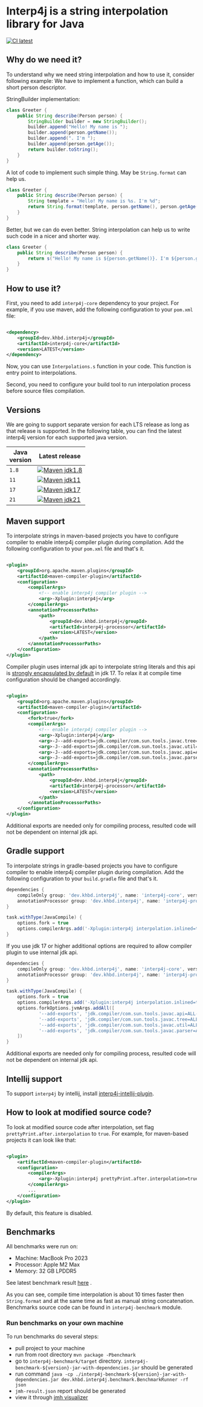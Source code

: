 # Interp4j is a string interpolation library for Java

[![CI latest](https://github.com/kh-bd/interp4j/actions/workflows/main-tests.yml/badge.svg)](https://github.com/kh-bd/interp4j/actions/workflows/main-tests.yml)

## Why do we need it?

To understand why we need string interpolation and how to use it, consider following example:
We have to implement a function, which can build a short person descriptor.

StringBuilder implementation:

```java
class Greeter {
    public String describe(Person person) {
        StringBuilder builder = new StringBuilder();
        builder.append("Hello! My name is ");
        builder.append(person.getName());
        builder.append(". I'm ");
        builder.append(person.getAge());
        return builder.toString();
    }
}
```

A lot of code to implement such simple thing. May be `String.format` can help us.

```java
class Greeter {
    public String describe(Person person) {
        String template = "Hello! My name is %s. I'm %d";
        return String.format(template, person.getName(), person.getAge());
    }
}

```

Better, but we can do even better. String interpolation can help us to write such code in a nicer and shorter way.

```java
class Greeter {
    public String describe(Person person) {
        return s("Hello! My name is ${person.getName()}. I'm ${person.getAge()}");
    }
}
```

## How to use it?

First, you need to add `interp4j-core` dependency to your project. For example, if you use maven, add the following
configuration to your `pom.xml` file:

```xml

<dependency>
    <groupId>dev.khbd.interp4j</groupId>
    <artifactId>interp4j-core</artifactId>
    <version>LATEST</version>
</dependency>
```

Now, you can use `Interpolations.s` function in your code. This function is entry point to interpolations.

Second, you need to configure your build tool to run interpolation process before source files compilation.

## Versions

We are going to support separate version for each LTS release as long as that release is supported.
In the following table, you can find the latest interp4j version for each supported java version.

| Java<br/> version | Latest release                                                                                                                                                                                           |
|-------------------|----------------------------------------------------------------------------------------------------------------------------------------------------------------------------------------------------------|
| `1.8`             | [![Maven jdk1.8](https://img.shields.io/maven-central/v/dev.khbd.interp4j/interp4j?color=brightgreen&versionSuffix=_jre1.8)](https://mvnrepository.com/artifact/dev.khbd.interp4j/interp4j/1.1.0_jre1.8) |
| `11`              | [![Maven jdk11](https://img.shields.io/maven-central/v/dev.khbd.interp4j/interp4j?color=brightgreen&versionSuffix=_jre11)](https://mvnrepository.com/artifact/dev.khbd.interp4j/interp4j/1.1.0_jre11)    |
| `17`              | [![Maven jdk17](https://img.shields.io/maven-central/v/dev.khbd.interp4j/interp4j?color=brightgreen&versionSuffix=_jre17)](https://mvnrepository.com/artifact/dev.khbd.interp4j/interp4j/1.1.0_jre17)    |
| `21`              | [![Maven jdk21](https://img.shields.io/maven-central/v/dev.khbd.interp4j/interp4j?color=brightgreen&versionSuffix=_jre21)](https://mvnrepository.com/artifact/dev.khbd.interp4j/interp4j/1.1.0_jre21)    |

## Maven support

To interpolate strings in maven-based projects you have to configure compiler to enable interp4j compiler plugin during
compilation. Add the following configuration to your `pom.xml` file and that's it.

```xml

<plugin>
    <groupId>org.apache.maven.plugins</groupId>
    <artifactId>maven-compiler-plugin</artifactId>
    <configuration>
        <compilerArgs>
            <!-- enable interp4j compiler plugin -->
            <arg>-Xplugin:interp4j</arg>
        </compilerArgs>
        <annotationProcessorPaths>
            <path>
                <groupId>dev.khbd.interp4j</groupId>
                <artifactId>interp4j-processor</artifactId>
                <version>LATEST</version>
            </path>
        </annotationProcessorPaths>
    </configuration>
</plugin>
```

Compiler plugin uses internal jdk api to interpolate string literals and
this api is [strongly encapsulated by default](https://openjdk.org/jeps/403) in jdk 17.
To relax it at compile time configuration should be changed accordingly.

```xml

<plugin>
    <groupId>org.apache.maven.plugins</groupId>
    <artifactId>maven-compiler-plugin</artifactId>
    <configuration>
        <fork>true</fork>
        <compilerArgs>
            <!-- enable interp4j compiler plugin -->
            <arg>-Xplugin:interp4j</arg>
            <arg>-J--add-exports=jdk.compiler/com.sun.tools.javac.tree=ALL-UNNAMED</arg>
            <arg>-J--add-exports=jdk.compiler/com.sun.tools.javac.util=ALL-UNNAMED</arg>
            <arg>-J--add-exports=jdk.compiler/com.sun.tools.javac.api=ALL-UNNAMED</arg>
            <arg>-J--add-exports=jdk.compiler/com.sun.tools.javac.parser=ALL-UNNAMED</arg>
        </compilerArgs>
        <annotationProcessorPaths>
            <path>
                <groupId>dev.khbd.interp4j</groupId>
                <artifactId>interp4j-processor</artifactId>
                <version>LATEST</version>
            </path>
        </annotationProcessorPaths>
    </configuration>
</plugin>
```

Additional exports are needed only for compiling process, resulted code will not be dependent on internal jdk api.

## Gradle support

To interpolate strings in gradle-based projects you have to configure compiler to enable interp4j compiler plugin during
compilation. Add the following configuration to your `build.gradle` file and that's it.

```groovy
dependencies {
    compileOnly group: 'dev.khbd.interp4j', name: 'interp4j-core', version: interp4j_version
    annotationProcessor group: 'dev.khbd.interp4j', name: 'interp4j-processor', version: interp4j_version
}

task.withType(JavaCompile) {
    options.fork = true
    options.compilerArgs.add('-Xplugin:interp4j interpolation.inlined=true')
}
```

If you use jdk 17 or higher additional options are required to allow compiler plugin
to use internal jdk api.

```groovy
dependencies {
    compileOnly group: 'dev.khbd.interp4j', name: 'interp4j-core', version: interp4j_version
    annotationProcessor group: 'dev.khbd.interp4j', name: 'interp4j-processor', version: interp4j_version
}

task.withType(JavaCompile) {
    options.fork = true
    options.compilerArgs.add('-Xplugin:interp4j interpolation.inlined=true')
    options.forkOptions.jvmArgs.addAll([
            '--add-exports', 'jdk.compiler/com.sun.tools.javac.api=ALL-UNNAMED',
            '--add-exports', 'jdk.compiler/com.sun.tools.javac.tree=ALL-UNNAMED',
            '--add-exports', 'jdk.compiler/com.sun.tools.javac.util=ALL-UNNAMED',
            '--add-exports', 'jdk.compiler/com.sun.tools.javac.parser=ALL-UNNAMED'
    ])
}
```

Additional exports are needed only for compiling process, resulted code will not be dependent on internal jdk api.

## Intellij support

To support `interp4j` by intellij, install
[interp4j-intellij-plugin](https://github.com/kh-bd/interp4j-intellij-plugin).

## How to look at modified source code?

To look at modified source code after interpolation, set flag `prettyPrint.after.interpolation` to `true`. For example,
for maven-based projects it can look like that:

```xml

<plugin>
    <artifactId>maven-compiler-plugin</artifactId>
    <configuration>
        <compilerArgs>
            <arg>-Xplugin:interp4j prettyPrint.after.interpolation=true</arg>
        </compilerArgs>
        ...
    </configuration>
</plugin>
```

By default, this feature is disabled.

## Benchmarks

All benchmarks were run on:

- Machine: MacBook Pro 2023
- Processor: Apple M2 Max
- Memory: 32 GB LPDDR5

See latest benchmark
result [here](https://jmh.morethan.io/?source=https://raw.githubusercontent.com/kh-bd/interp4j/main/readme/beanchmark/jmh_v1.1.0_j21.json)
.

As you can see, compile time interpolation is about 10 times faster then `String.format`
and at the same time as fast as manual string concatenation. Benchmarks source code can
be found in `interp4j-benchmark` module.

### Run benchmarks on your own machine

To run benchmarks do several steps:

- pull project to your machine
- run from root directory `mvn package -Pbenchmark`
- go to `interp4j-benchmark/target` directory. `interp4j-benchmark-${version}-jar-with-dependencies.jar` should be
  generated
- run
  command `java -cp ./interp4j-benchmark-${version}-jar-with-dependencies.jar dev.khbd.interp4j.benchmark.BenchmarkRunner -rf json`
- `jmh-result.json` report should be generated
- view it through [jmh visualizer](https://jmh.morethan.io/)
